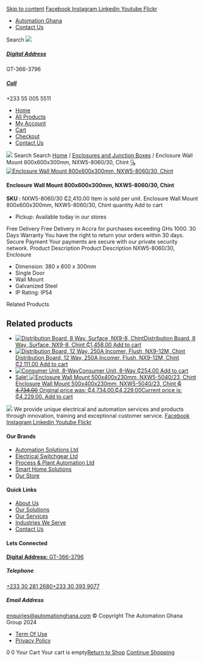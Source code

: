 [Skip to content](https://store.automationghana.com/product/enclosure-nxw5-8060-30-chint/#content)
[ Facebook ](https://www.facebook.com/automationgh/) [ Instagram ](https://www.instagram.com/automationgh/) [ Linkedin ](https://www.linkedin.com/company/the-automation-ghana-limited/) [ Youtube ](https://www.youtube.com/channel/UCurrRDUSm5oIW39VXjn1u0w) [ Flickr ](https://www.flickr.com/photos/181794037@N07/)
  * [ Automation Ghana ](https://automationghana.com)
  * [ Contact Us ](https://store.automationghana.com/contact/)


Search
[ ![](https://store.automationghana.com/wp-content/uploads/2024/04/Website-TAGG-Logo-BLUE.png) ](https://store.automationghana.com/)
[ ](https://maps.app.goo.gl/m4xeaagWCNbLk4jM6)
#####  [ Digital Address ](https://maps.app.goo.gl/m4xeaagWCNbLk4jM6)
GT-366-3796 
[ ](tel:+233550055511)
#####  [ Call ](tel:+233550055511)
+233 55 005 5511 
  * [Home](https://store.automationghana.com/)
  * [All Products](https://store.automationghana.com/shop/)
  * [My Account](https://store.automationghana.com/my-account/)
  * [Cart](https://store.automationghana.com/cart/)
  * [Checkout](https://store.automationghana.com/checkout/)
  * [Contact Us](https://store.automationghana.com/contact/)


[![](https://store.automationghana.com/wp-content/uploads/2024/04/AutomationGhana_logo_white.png)](https://store.automationghana.com)
Search
Search
[Home](https://store.automationghana.com) / [Enclosures and Junction Boxes](https://store.automationghana.com/product-category/enclosures-and-junction-boxes/) / Enclosure Wall Mount 800x600x300mm, NXW5-8060/30, Chint
[🔍](https://store.automationghana.com/product/enclosure-nxw5-8060-30-chint/)
[![Enclosure Wall Mount 800x600x300mm, NXW5-8060/30, Chint](https://store.automationghana.com/wp-content/uploads/2020/04/NXW5-ENCLOSURES.png)](https://store.automationghana.com/wp-content/uploads/2020/04/NXW5-ENCLOSURES.png)
####  Enclosure Wall Mount 800x600x300mm, NXW5-8060/30, Chint 
**SKU :** NXW5-8060/30 
₵2,410.00
Item is sold per unit.
Enclosure Wall Mount 800x600x300mm, NXW5-8060/30, Chint quantity
Add to cart
  * Pickup: Available today in our stores


Free Delivery 
Free Delivery in Accra for purchases exceeding GHs 1000. 
30 Days Warranty 
You have the right to return your orders within 30 days. 
Secure Payment 
Your payments are secure with our private security network. 
Product Description
Product Description
NXW5-8060/30, Enclosure 
  * Dimension: 380 x 600 x 300mm
  * Single Door
  * Wall Mount
  * Galvanized Steel
  * IP Rating: IP54


Related Products 
## Related products
  * [![Distribution Board, 8 Way, Surface, NX9-8, Chint](https://store.automationghana.com/wp-content/uploads/2020/04/NX9-8-Flush-Chint-300x300.jpg)Distribution Board, 8 Way, Surface, NX9-8, Chint ₵1,458.00 ](https://store.automationghana.com/product/dist-board-nx9-8-surface-chint/)
[Add to cart](https://store.automationghana.com/product/enclosure-nxw5-8060-30-chint/?add-to-cart=1709)
  * [![Distribution Board, 12 Way, 250A Incomer, Flush, NX9-12M, Chint](https://store.automationghana.com/wp-content/uploads/2020/04/NX9-8-Surface-Chint.jpg)Distribution Board, 12 Way, 250A Incomer, Flush, NX9-12M, Chint ₵2,111.00 ](https://store.automationghana.com/product/dist-board-nx9-12m-flush-nm8-250-chint/)
[Add to cart](https://store.automationghana.com/product/enclosure-nxw5-8060-30-chint/?add-to-cart=1700)
  * [![Consumer Unit, 8-Way](https://store.automationghana.com/wp-content/uploads/2020/04/NX8-8-J-R-300x300.png)Consumer Unit, 8-Way ₵254.00 ](https://store.automationghana.com/product/consumer-unit-nx8-8-r-chint/)
[Add to cart](https://store.automationghana.com/product/enclosure-nxw5-8060-30-chint/?add-to-cart=1646)
  * [ Sale! ![Enclosure Wall Mount 500x400x230mm, NXW5-5040/23, Chint](https://store.automationghana.com/wp-content/uploads/2020/04/NXW5-ENCLOSURES-300x300.png)Enclosure Wall Mount 500x400x230mm, NXW5-5040/23, Chint ~~₵ 4,734.00~~ Original price was: ₵4,734.00.₵4,229.00Current price is: ₵4,229.00. ](https://store.automationghana.com/product/enclosure-nxw5-12080-38-chint/)
[Add to cart](https://store.automationghana.com/product/enclosure-nxw5-8060-30-chint/?add-to-cart=1565)


![](https://store.automationghana.com/wp-content/uploads/2024/04/AutomationGhana_logo_white.png)
We provide unique electrical and automation services and products through innovation, training and exceptional customer service.
[ Facebook ](https://www.facebook.com/automationgh/) [ Instagram ](https://www.instagram.com/automationgh/) [ Linkedin ](https://www.linkedin.com/company/the-automation-ghana-limited/) [ Youtube ](https://www.youtube.com/channel/UCurrRDUSm5oIW39VXjn1u0w) [ Flickr ](https://www.flickr.com/photos/181794037@N07/)
#### Our Brands
  * [ Automation Solutions Ltd ](https://store.automationghana.com/product/enclosure-nxw5-8060-30-chint/)
  * [ Electrical Switchgear Ltd ](https://store.automationghana.com/product/enclosure-nxw5-8060-30-chint/)
  * [ Process & Plant Automation Ltd ](https://store.automationghana.com/product/enclosure-nxw5-8060-30-chint/)
  * [ Smart Home Solutions ](https://store.automationghana.com/product/enclosure-nxw5-8060-30-chint/)
  * [ Our Store ](https://store.automationghana.com/product/enclosure-nxw5-8060-30-chint/)


#### Quick Links
  * [ About Us ](https://store.automationghana.com/product/enclosure-nxw5-8060-30-chint/)
  * [ Our Solutions ](https://store.automationghana.com/product/enclosure-nxw5-8060-30-chint/)
  * [ Our Services ](https://store.automationghana.com/product/enclosure-nxw5-8060-30-chint/)
  * [ Industries We Serve ](https://store.automationghana.com/product/enclosure-nxw5-8060-30-chint/)
  * [ Contact Us ](https://store.automationghana.com/product/enclosure-nxw5-8060-30-chint/)


#### Lets Connected
[**Digital Address:** GT-366-3796](https://maps.app.goo.gl/m4xeaagWCNbLk4jM6)
#####  Telephone 
[ +233 30 281 2680](tel:+233302812680)[+233 30 393 9077](https://store.automationghana.com/product/enclosure-nxw5-8060-30-chint/+233303939077)
#####  Email Address 
enquiries@automationghana.com 
© Copyright The Automation Ghana Group 2024
  * [ Term Of Use ](https://store.automationghana.com/product/enclosure-nxw5-8060-30-chint/)
  * [ Privacy Policy ](https://store.automationghana.com/product/enclosure-nxw5-8060-30-chint/)


0
0
Your Cart
Your cart is empty[Return to Shop](https://store.automationghana.com/shop/)
[Continue Shopping](https://store.automationghana.com/product/enclosure-nxw5-8060-30-chint/)
